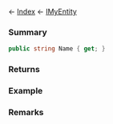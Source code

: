 ← [Index](Api-Index) ← [IMyEntity](VRage.Game.ModAPI.Ingame.IMyEntity)

### Summary

```csharp
public string Name { get; }
```

### Returns

### Example

### Remarks

